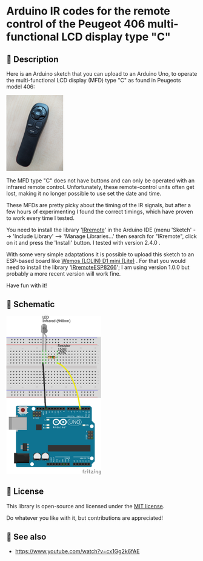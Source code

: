 # Arduino IR codes for the remote control of the Peugeot 406 multi-functional LCD display type "C"

## 🎈 Description

Here is an Arduino sketch that you can upload to an Arduino Uno, to operate the multi-functional LCD display (MFD) type "C" as found in Peugeots model 406:

<img src="./Peugeot 406 MFD type C remote control.jpg" width="150">

The MFD type "C" does not have buttons and can only be operated with an infrared remote control. Unfortunately, these remote-control units often get lost, making it no longer possible to use set the date and time.

These MFDs are pretty picky about the timing of the IR signals, but after a few hours of experimenting I found the correct timings, which have proven to work every time I tested.

You need to install the library '[IRremote](https://github.com/z3t0/Arduino-IRremote)' in the Arduino IDE (menu 'Sketch' --> 'Include Library' --> 'Manage Libraries...' then search for "IRremote", click on it and press the 'Install' button. I tested with version 2.4.0 .

With some very simple adaptations it is possible to upload this sketch to an ESP-based board like [Wemos (LOLIN) D1 mini (Lite)](https://www.wemos.cc/en/latest/d1/index.html) . For that you would need to install the library '[IRremoteESP8266](https://github.com/esp8266/Basic/tree/master/libraries/IRremoteESP8266)'; I am using version 1.0.0 but probably a more recent version will work fine.

Have fun with it!

## 🔌 Schematic

<img src="./Breadboard_bb.png" width="250">

## 📖 License <a name = "license"></a>

This library is open-source and licensed under the [MIT license](http://opensource.org/licenses/MIT).

Do whatever you like with it, but contributions are appreciated!

## 👀 See also
- https://www.youtube.com/watch?v=cx1Gg2k6fAE